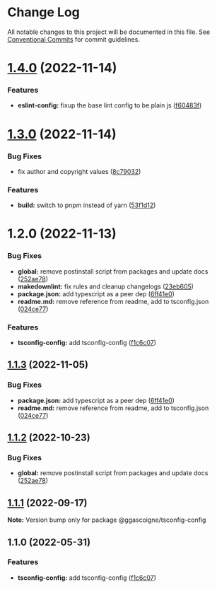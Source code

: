 # Change Log

All notable changes to this project will be documented in this file.
See [Conventional Commits](https://conventionalcommits.org) for commit guidelines.

# [1.4.0](https://github.com/ggascoigne/shareable-configs/compare/@ggascoigne/tsconfig-config@1.3.0...@ggascoigne/tsconfig-config@1.4.0) (2022-11-14)

### Features

- **eslint-config:** fixup the base lint config to be plain js ([f60483f](https://github.com/ggascoigne/shareable-configs/commit/f60483f30f8012829c9ae13feb1d80d2a159c963))

# [1.3.0](https://github.com/ggascoigne/shareable-configs/compare/@ggascoigne/tsconfig-config@1.2.0...@ggascoigne/tsconfig-config@1.3.0) (2022-11-14)

### Bug Fixes

- fix author and copyright values ([8c79032](https://github.com/ggascoigne/shareable-configs/commit/8c79032a96db2bfe8b6db057751e78b0dfa52c7e))

### Features

- **build:** switch to pnpm instead of yarn ([53f1d12](https://github.com/ggascoigne/shareable-configs/commit/53f1d12bd3ab399e096d47a7909bf6e55f9dcabd))

# 1.2.0 (2022-11-13)

### Bug Fixes

- **global:** remove postinstall script from packages and update docs ([252ae78](https://github.com/ggascoigne/shareable-configs/commit/252ae787ec89902f130ee28d2af63255fdfabb4d))
- **makedownlint:** fix rules and cleanup changelogs ([23eb605](https://github.com/ggascoigne/shareable-configs/commit/23eb605a42fd51ca0b5d24de781929a1662e634f))
- **package.json:** add typescript as a peer dep ([6ff41e0](https://github.com/ggascoigne/shareable-configs/commit/6ff41e056136988a9f38f3e84c1914665db40bfe))
- **readme.md:** remove reference from readme, add to tsconfig.json ([024ce77](https://github.com/ggascoigne/shareable-configs/commit/024ce7786400d16a947aad8a6a75dd9bc1c2bf63))

### Features

- **tsconfig-config:** add tsconfig-config ([f1c6c07](https://github.com/ggascoigne/shareable-configs/commit/f1c6c0771433cf20fef3417f834859366c4b8c9c))

## [1.1.3](https://github.com/ggascoigne/shareable-configs/compare/@ggascoigne/tsconfig-config@1.1.2...@ggascoigne/tsconfig-config@1.1.3) (2022-11-05)

### Bug Fixes

- **package.json:** add typescript as a peer dep ([6ff41e0](https://github.com/ggascoigne/shareable-configs/commit/6ff41e056136988a9f38f3e84c1914665db40bfe))
- **readme.md:** remove reference from readme, add to tsconfig.json ([024ce77](https://github.com/ggascoigne/shareable-configs/commit/024ce7786400d16a947aad8a6a75dd9bc1c2bf63))

## [1.1.2](https://github.com/ggascoigne/shareable-configs/compare/@ggascoigne/tsconfig-config@1.1.1...@ggascoigne/tsconfig-config@1.1.2) (2022-10-23)

### Bug Fixes

- **global:** remove postinstall script from packages and update docs ([252ae78](https://github.com/ggascoigne/shareable-configs/commit/252ae787ec89902f130ee28d2af63255fdfabb4d))

## [1.1.1](https://github.com/ggascoigne/shareable-configs/compare/@ggascoigne/tsconfig-config@1.1.0...@ggascoigne/tsconfig-config@1.1.1) (2022-09-17)

**Note:** Version bump only for package @ggascoigne/tsconfig-config

## 1.1.0 (2022-05-31)

### Features

- **tsconfig-config:** add tsconfig-config ([f1c6c07](https://github.com/ggascoigne/shareable-configs/commit/f1c6c0771433cf20fef3417f834859366c4b8c9c))
